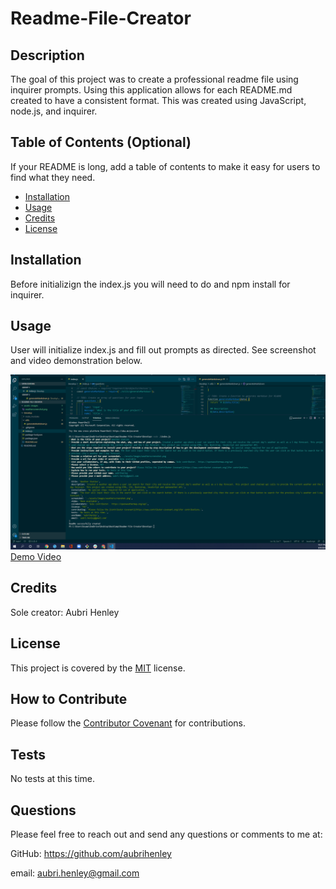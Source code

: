 # Readme-File-Creator

## Description
The goal of this project was to create a professional readme file using inquirer prompts. Using this application allows for each README.md created to have a consistent format.
This was created using JavaScript, node.js, and inquirer.

## Table of Contents (Optional)
If your README is long, add a table of contents to make it easy for users to find what they need.
- [Installation](#installation)
- [Usage](#usage)
- [Credits](#credits)
- [License](#license)

## Installation
Before initializign the index.js you will need to do and npm install for inquirer.

## Usage
User will initialize index.js and fill out prompts as directed. See screenshot and video demonstration below.

![Screenshot of inquirer prompts](assets/images/screenshot.png)
[Demo Video](https://drive.google.com/file/d/1u-JnuiTlk82nsRtMeBea5tggZx7-KVU5/view)

## Credits
Sole creator: Aubri Henley

## License
This project is covered by the [MIT](https://choosealicense.com/licenses/mit/) license.

## How to Contribute
Please follow the [Contributor Covenant](https://www.contributor-covenant.org/) for contributions.

## Tests
No tests at this time.

## Questions
Please feel free to reach out and send any questions or comments to me at:

GitHub: https://github.com/aubrihenley

email: aubri.henley@gmail.com
